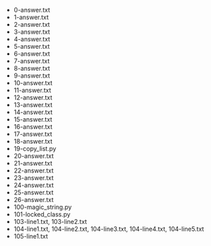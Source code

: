 * 0-answer.txt
* 1-answer.txt
* 2-answer.txt
* 3-answer.txt
* 4-answer.txt
* 5-answer.txt
* 6-answer.txt
* 7-answer.txt
* 8-answer.txt
* 9-answer.txt
* 10-answer.txt
* 11-answer.txt
* 12-answer.txt
* 13-answer.txt
* 14-answer.txt
* 15-answer.txt
* 16-answer.txt
* 17-answer.txt
* 18-answer.txt
* 19-copy_list.py
* 20-answer.txt
* 21-answer.txt
* 22-answer.txt
* 23-answer.txt
* 24-answer.txt
* 25-answer.txt
* 26-answer.txt
* 100-magic_string.py
* 101-locked_class.py
* 103-line1.txt, 103-line2.txt
* 104-line1.txt, 104-line2.txt, 104-line3.txt, 104-line4.txt, 104-line5.txt
* 105-line1.txt

